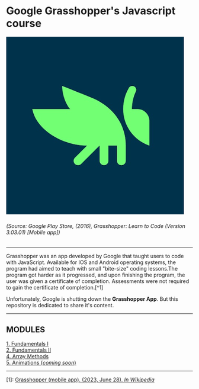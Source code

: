 # Google Grasshopper's Javascript course

![Logo](src/ggs.jpg "Grasshopper")  
###### (Source: Google Play Store, (2016), Grasshopper: Learn to Code (Version 3.03.01) [Mobile app])

---

Grasshopper was an app developed by Google that taught users to code with JavaScript. Available for IOS and Android operating systems, the program had aimed to teach with small "bite-size" coding lessons.The program got harder as it progressed, and upon finishing the program, the user was given a certificate of completion. Assessments were not required to gain the certificate of completion.[^1]

Unfortunately, Google is shutting down the **Grasshopper App**. But this repository is dedicated to share it's content.

---
## MODULES

[1. Fundamentals I](fundamentals1.md)  
[2. Fundamentals II](fundamentals2.md)  
[4. Array Methods](arraym.md)  
[5. Animations (*coming soon*)](animations)  


---
[1]: [Grasshopper (mobile app). (2023, June 28). *In Wikipedia*](https://en.wikipedia.org/wiki/Grasshopper_(mobile_app))